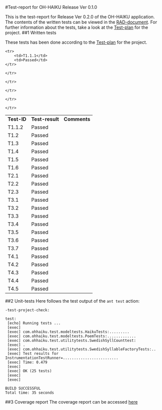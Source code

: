 #Test-report for OH-HAIKU Release Ver 0.1.0

This is the test-report for Release Ver 0.2.0 of the OH-HAIKU application. The contents of the written tests can be viewed in the [RAD-document](https://github.com/oh-haiku/oh-haiku/blob/master/doc/RAD.md). For further information about the tests, take a look at the [Test-plan](https://github.com/oh-haiku/oh-haiku/blob/master/doc/test-plan.md) for the project. 
##1 Written tests

These tests has been done according to the [Test-plan](https://github.com/oh-haiku/oh-haiku/blob/master/doc/test-plan.md) for the project. 

<table>
  <tr>
        <td><b>Test-ID</b></td>
		<td><b>Test-result</b></td>
		<td><b>Comments</b></td>
    </tr>

    <tr>
        <td>T1.1.1</td>
		<td>Passed</td>
    </tr>
<tr>
        <td>T1.1.2</td>
		<td>Passed</td>
    </tr>
<tr>
        <td>T1.2</td>
		<td>Passed</td>
    </tr>
<tr>
        <td>T1.3</td>
		<td>Passed</td>
    </tr>
<tr>
        <td>T1.4</td>
		<td>Passed</td>
    </tr>
<tr>
        <td>T1.5</td>
		<td>Passed</td>
    </tr>
<tr>
        <td>T1.6</td>
		<td>Passed</td>
    </tr>
<tr>
        <td>T2.1</td>
		<td>Passed</td>

    </tr>
<tr>
        <td>T2.2</td>
		<td>Passed</td>
	
    </tr>
<tr>
        <td>T2.3</td>
		<td>Passed</td>
	
    </tr>
<tr>
        <td>T3.1</td>
		<td>Passed</td>
            
    </tr>
<tr>
        <td>T3.2</td>
		<td>Passed</td>
    </tr>

<tr>
        <td>T3.3</td>
		<td>Passed</td>
    </tr>

<tr>
        <td>T3.4</td>
		<td>Passed</td>
    </tr>

<tr>
        <td>T3.5</td>
		<td>Passed</td>
    </tr>

<tr>
        <td>T3.6</td>
		<td>Passed</td>
    </tr>

<tr>
        <td>T3.7</td>
		<td>Passed</td>
    </tr>

<tr>
        <td>T4.1</td>
		<td>Passed</td>
    </tr>
<tr>
        <td>T4.2</td>
		<td>Passed</td>
    </tr>
<tr>
        <td>T4.3</td>
		<td>Passed</td>
    </tr>
<tr>
        <td>T4.4</td>
		<td>Passed</td>
	
    </tr>
<tr>
        <td>T4.5</td>
		<td>Passed</td>
    </tr>
</table>

##2 Unit-tests
Here follows the test output of the `ant test` action:

    -test-project-check:

    test:
     [echo] Running tests ...
     [exec] 
     [exec] com.ohhaiku.test.modeltests.HaikuTests:.........
     [exec] com.ohhaiku.test.modeltests.PoemTests:.............
     [exec] com.ohhaiku.test.utilitytests.SwedishSyllCounttest:
     [exec] .
     [exec] com.ohhaiku.test.utilitytests.SwedishSyllableFactoryTests:..
     [exec] Test results for InstrumentationTestRunner=.........................
     [exec] Time: 0.479
     [exec] 
     [exec] OK (25 tests)
     [exec] 
     [exec] 

    BUILD SUCCESSFUL
    Total time: 35 seconds



##3 Coverage report
The coverage report can be accessed [here](./coverage/coverage.html)
